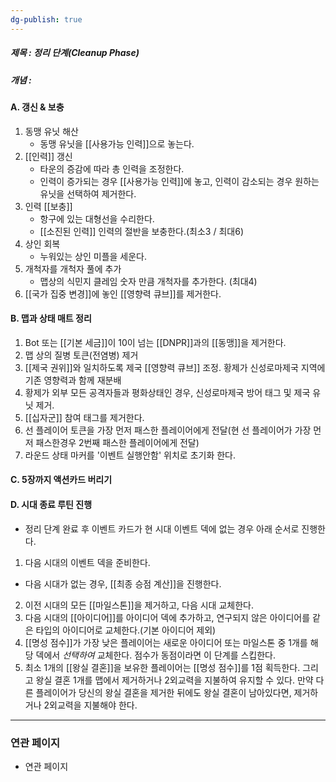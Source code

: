 ```yaml
---
dg-publish: true
---
```

##### 제목 : 정리 단계(Cleanup Phase)
##### 개념 : 
#### A. 갱신 & 보충 
1. 동맹 유닛 해산 
   - 동맹 유닛을 [[사용가능 인력]]으로 놓는다.
2. [[인력]] 갱신 
   - 타운의 증감에 따라 총 인력을 조정한다. 
   - 인력이 증가되는 경우 [[사용가능 인력]]에 놓고, 인력이 감소되는 경우 원하는 유닛을 선택하여 제거한다.
3. 인력 [[보충]] 
   - 항구에 있는 대형선을 수리한다.
   - [[소진된 인력]] 인력의 절반을 보충한다.(최소3 / 최대6)
4. 상인 회복 
   - 누워있는 상인 미플을 세운다.
5. 개척자를 개척자 풀에 추가 
   - 맵상의 식민지 클레임 숫자 만큼 개척자를 추가한다. (최대4) 
6. [[국가 집중 변경]]에 놓인 [[영향력 큐브]]를 제거한다.

#### B. 맵과 상태 매트 정리 
1. Bot 또는 [[기본 세금]]이 10이 넘는 [[DNPR]]과의 [[동맹]]을 제거한다.
2. 맵 상의  질병 토큰(전염병) 제거
3. [[제국 권위]]와 일치하도록 제국 [[영향력 큐브]] 조정. 황제가 신성로마제국 지역에 기존 영향력과 함께 재분배
4. 황제가 외부 모든 공격자들과 평화상태인 경우, 신성로마제국 방어 태그 및 제국 유닛 제거.
5. [[십자군]] 참여 태그를 제거한다.
6. 선 플레이어 토큰을 가장 먼저 패스한 플레이어에게 전달(현 선 플레이어가 가장 먼저 패스한경우 2번째 패스한 플레이어에게 전달)
7. 라운드 상태 마커를 '이벤트 실행안함' 위치로 초기화 한다.

#### C. 5장까지 액션카드 버리기 

#### D. 시대 종료 루틴 진행 
- 정리 단계 완료 후 이벤트 카드가 현 시대 이벤트 덱에 없는 경우 아래 순서로 진행한다.
 1. 다음 시대의 이벤트 덱을 준비한다.
   - 다음 시대가 없는 경우, [[최종 승점 계산]]을 진행한다.
 2. 이전 시대의 모든 [[마일스톤]]을 제거하고, 다음 시대 교체한다.
 3. 다음 시대의 [[아이디어]]를 아이디어 덱에 추가하고, 연구되지 않은 아이디어를 같은 타입의 아이디어로 교체한다.(기본 아이디어 제외)
 4. [[명성 점수]]가 가장 낮은 플레이어는 새로운 아이디어 또는 마일스톤 중 1개를  해당 덱에서 *선택하여* 교체한다. 점수가 동점이라면 이 단계를 스킵한다.
 5. 최소 1개의 [[왕실 결혼]]을 보유한 플레이어는 [[명성 점수]]를 1점 획득한다. 그리고 왕실 결혼 1개를 맵에서 제거하거나 2외교력을 지불하여 유지할 수 있다. 만약 다른 플레이어가 당신의 왕실 결혼을 제거한 뒤에도 왕실 결혼이 남아있다면, 제거하거나 2외교력을 지불해야 한다.

--- 

### 연관 페이지
- 연관 페이지

